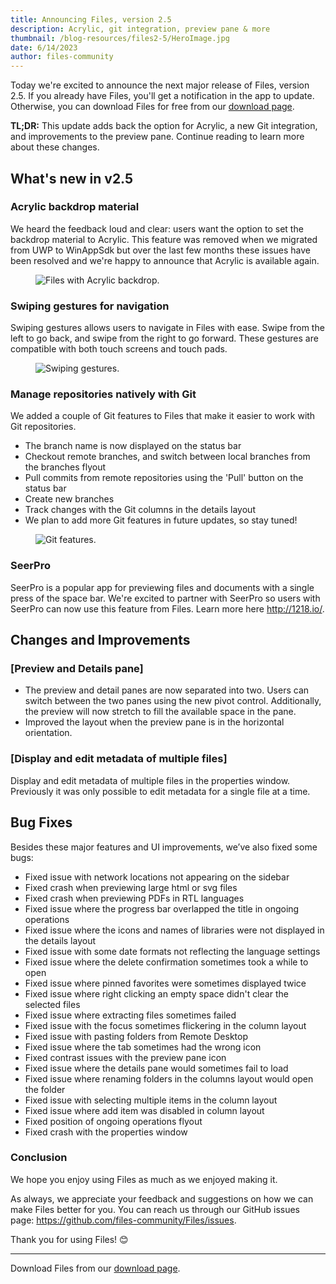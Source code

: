 ```yaml
---
title: Announcing Files, version 2.5
description: Acrylic, git integration, preview pane & more
thumbnail: /blog-resources/files2-5/HeroImage.jpg
date: 6/14/2023
author: files-community
---
```


Today we're excited to announce the next major release of Files, version 2.5. If you already have Files, you'll get a notification in the app to update. Otherwise, you can download Files for free from our [download page](/download/).

**TL;DR:** This update adds back the option for Acrylic, a new Git integration, and improvements to the preview pane. Continue reading to learn more about these changes.


## What's new in v2.5

### Acrylic backdrop material

We heard the feedback loud and clear: users want the option to set the backdrop material to Acrylic. This feature was removed when we migrated from UWP to WinAppSdk but over the last few months these issues have been resolved and we're happy to announce that Acrylic is available again.

<figure>
    <img src="/blog-resources/files2-5/Acrylic.png" alt="Files with Acrylic backdrop." />
</figure>


### Swiping gestures for navigation

Swiping gestures allows users to navigate in Files with ease. Swipe from the left to go back, and swipe from the right to go forward. These gestures are compatible with both touch screens and touch pads.

<figure>
    <img src="/blog-resources/files2-5/SwipeGestures.gif" alt="Swiping gestures." />
</figure>


### Manage repositories natively with Git

We added a couple of Git features to Files that make it easier to work with Git repositories.

- The branch name is now displayed on the status bar
- Checkout remote branches, and switch between local branches from the branches flyout
- Pull commits from remote repositories using the 'Pull' button on the status bar
- Create new branches
- Track changes with the Git columns in the details layout
- We plan to add more Git features in future updates, so stay tuned!

<figure>
    <img src="/blog-resources/files2-5/GitFeatures.png" alt="Git features." />
</figure>

### SeerPro

SeerPro is a popular app for previewing files and documents with a single press of the space bar. We're excited to partner with SeerPro so users with SeerPro can now use this feature from Files. Learn more here http://1218.io/.


## Changes and Improvements

### [Preview and Details pane]

- The preview and detail panes are now separated into two. Users can switch between the two panes using the new pivot control. Additionally, the preview will now stretch to fill the available space in the pane.
- Improved the layout when the preview pane is in the horizontal orientation.


### [Display and edit metadata of multiple files]

Display and edit metadata of multiple files in the properties window. Previously it was only possible to edit metadata for a single file at a time.



## Bug Fixes

Besides these major features and UI improvements, we’ve also fixed some bugs:

- Fixed issue with network locations not appearing on the sidebar
- Fixed crash when previewing large html or svg files
- Fixed crash when previewing PDFs in RTL languages
- Fixed issue where the progress bar overlapped the title in ongoing operations
- Fixed issue where the icons and names of libraries were not displayed in the details layout
- Fixed issue with some date formats not reflecting the language settings
- Fixed issue where the delete confirmation sometimes took a while to open
- Fixed issue where pinned favorites were sometimes displayed twice
- Fixed issue where right clicking an empty space didn't clear the selected files
- Fixed issue where extracting files sometimes failed
- Fixed issue with the focus sometimes flickering in the column layout
- Fixed issue with pasting folders from Remote Desktop
- Fixed issue where the tab sometimes had the wrong icon
- Fixed contrast issues with the preview pane icon
- Fixed issue where the details pane would sometimes fail to load
- Fixed issue where renaming folders in the columns layout would open the folder
- Fixed issue with selecting multiple items in the column layout
- Fixed issue where add item was disabled in column layout
- Fixed position of ongoing operations flyout
- Fixed crash with the properties window


### Conclusion

We hope you enjoy using Files as much as we enjoyed making it.

As always, we appreciate your feedback and suggestions on how we can make Files better for you. You can reach us through our GitHub issues page: https://github.com/files-community/Files/issues.

Thank you for using Files! 😊

---

Download Files from our [download page](/download/).
